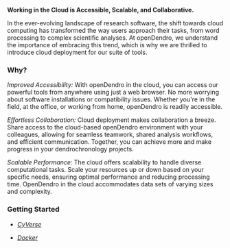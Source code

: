 **Working in the Cloud is Accessible, Scalable, and Collaborative.** 

In the ever-evolving landscape of research software, the shift towards cloud computing has transformed the way users approach their tasks, from word processing to complex scientific analyses. At openDendro, we understand the importance of embracing this trend, which is why we are thrilled to introduce cloud deployment for our suite of tools.


### Why?

*Improved Accessibility:* With openDendro in the cloud, you can access our powerful tools from anywhere using just a web browser. No more worrying about software installations or compatibility issues. Whether you're in the field, at the office, or working from home, openDendro is readily accessible.

*Effortless Collaboration:* Cloud deployment makes collaboration a breeze. Share access to the cloud-based openDendro environment with your colleagues, allowing for seamless teamwork, shared analysis workflows, and efficient communication. Together, you can achieve more and make progress in your dendrochronology projects.

*Scalable Performance:* The cloud offers scalability to handle diverse computational tasks. Scale your resources up or down based on your specific needs, ensuring optimal performance and reducing processing time. OpenDendro in the cloud accommodates data sets of varying sizes and complexity.

### Getting Started

+ [*CyVerse*](cyverse.md)

+ [*Docker*](docker.md)
